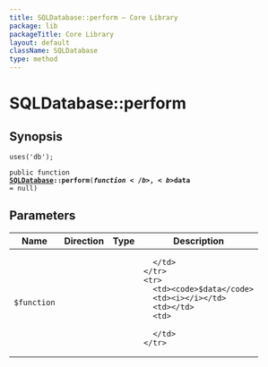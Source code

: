 ```yaml
---
title: SQLDatabase::perform — Core Library
package: lib
packageTitle: Core Library
layout: default
className: SQLDatabase
type: method
---
```


# SQLDatabase::perform

## Synopsis

<code>uses('db');</code>

<code>public function <b><a href="SQLDatabase">SQLDatabase</a>::perform</b>(<b>$function</b>, <b>$data</b> = null)</code>

## Parameters

<table>
  <thead>
    <tr>
      <th>Name</th>
      <th>Direction</th>
      <th>Type</th>
      <th>Description</th>
    </tr>
  </thead>
  <tbody>
    <tr>
      <td><code>$function</code>
      <td><i></i></td>
      <td></td>
      <td>

      </td>
    </tr>
    <tr>
      <td><code>$data</code>
      <td><i></i></td>
      <td></td>
      <td>

      </td>
    </tr>
  </tbody>
</table>

